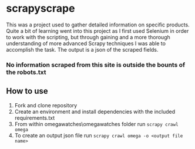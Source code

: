 # scrapyscrape

This was a project used to gather detailed information on specific products.  Quite a bit of learning went into this project as I first used Selenium in order to work with the scripting, 
but through gaining and a more thorough understanding of more advanced Scrapy techniques I was able to accomplish the task.  The output is a json of the scraped fields.

### No information scraped from this site is outside the bounts of the robots.txt

## How to use
1. Fork and clone repository
2. Create an environment and install dependencies with the included requirements.txt
3. From within omegawatches\omegawatches folder run `scrapy crawl omega`
4. To create an output json file run `scrapy crawl omega -o <output file name>`
